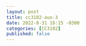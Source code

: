 ```yaml
---
layout: post
title: cc3102-aux-3
date: 2022-8-31 16:15 -0300
categories: [CC3102]
published: false
---
```


